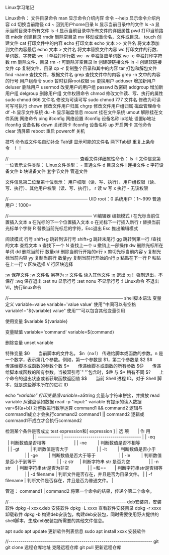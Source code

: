 Linux学习笔记

Linux命令：
文件目录命令
man 显示命令介绍内容
命令 --help 显示命令介绍内容
cd 切换当前路径
cd ~ 回到用户home目录
ls 显示当前目录中的文件
ls -a 显示当前目录中所有文件
ls -l 显示当前目录中所有文件的详细属性
pwd 打印当前路径
mkdir 创建目录
rmdir 删除空目录
mv 移动或重命名，文件或目录。
touch 创建文件
cat 打印文件中的内容
echo 打印文本
echo 文本 >> 文件名 将文本添加到文件内容最后
echo 文本 > 文件名 将文本替换文件内容
wc 打印文件的行数、单词数、字符数
wc -l 单独打印行数
wc -w 单独答应单词数
wc -c 单独打印字符数
rm 删除文件、目录
rm -r 可删除非空目录
ln 创建硬链接文件
ln -l 创建软链接文件
cp 复制文件、目录
cp -r 复制整个目录和其中的内容
tar 打包和解包文件
find -name 查找文件，根据文件名
grep 查找文件中的内容
grep -n 文中的内容的行号
用户组命令
sudo 暂时获得root权限
su 更换用户
adduser 增加新用户
deluser 删除用户
usermod 改变用户的用户组
passwd 改密码
addgroup 增加新用户组
delgroup 删除用户组
文件权限命令
chmod 修改文件读、写、执行的属性
sudo chmod 666 文件名 修改为可读可写
sudo chmod 777 文件名 修改为可读可写可执行
chown 修改文件用户归属
chgrp 修改文件用户组归属
磁盘管理命令
df -h 显示文件系统
du -h 显示磁盘信息
mount 挂在文件系统
umout 解除挂在文件系统
网络命令
ping
ifconfig 网络设置
ifconfig 设备名称 ip地址 设置ip地址
ifconfig 设备名称 down 关闭网卡
ifconfig 设备名称 up 开启网卡
其他命令
clear 清屏幕
reboot 重启
poweroff 关机

技巧
命令或文件名自动补全 Tab键
显示可能的文件名 两下Tab键
重复上条命令   ！！

//————————————————
查看文件详细属性命令：
ls -l
文件信息第一位表示文件类型：
Linux文件类型：
- 普通文件
d 目录文件
l 连接文件
c 字符设备文件
b 块设备文件
套字节文件
管道文件

文件信息第二位至第十位表示：
用户权限（读、写、执行）、用户组权限（读、写、执行）、其他用户权限（读、写、执行）。
r 读
w 写
x 执行
- 无该权限

//——————————————————
UID
root：0
系统用户：1～999
普通用户：1000+

//———————————————————
VI编辑器
编辑模式
i 在光标当前位置插入文本
a 在光标的下一个位置插入文本
o 在光标下一行插入新行
r 替换当前光标单个字符
R 替换当前光标后的字符，Esc退出
Esc 推出编辑模式

阅读模式
行号 shift+g 跳转到该行号
shift+g 跳转末尾行
gg 跳转到第一行
/查找的文本 查找文本
n 查找下一个
N 查找上一个
u 撤销上一部操作
dw 删除光标所在单词
dd 删除当前行
数量dd 删除当前行开始的n行
x 剪切光标当前内容
y 复制光标当前内容
yy 复制当前行
数量yy 复制当前行开始的n行
p 粘贴在下一行
P 粘贴在上一行
v 区块选择
V 行区块选择

:w 保存文件
:w 文件名 另存为
:r 文件名 读入其他文件
:q 退出
:q！ 强制退出，不保存
:wq 保存退出
:set nu 显示行号
:set nonu 不显示行号
:! Linux命令 不退出VI，执行linux命令

//——————————————————————————
shell脚本语法
变量定义
variable=value
variable='value value' 使用''中间可以有空格
variable1="${variable} value" 使用‘""可以包含其他变量引用

使用变量
$variable
${variable}

变量赋值
variable='command'
variable=$(command)

删除变量
unset variable

特殊变量
$0        当前脚本的文件名。
$n（n≥1） 传递给脚本或函数的参数。n 是一个数字，表示第几个参数。例如，第一个参数是 $1，第二个参数是 $2
$#        传递给脚本或函数的参数个数
$*        传递给脚本或函数的所有参数
$@        传递给脚本或函数的所有参数。当被双引号`" "`包含时，$@ 与 $* 稍有不同
$?        上个命令的退出状态或者获取函数返回值
$$        当前 Shell 进程 ID。对于 Shell 脚本，就是这些脚本所在的进程 ID

echo “$variable” 打印变量值
variable=$aString 变量与字符串拼接，并排放
read variable 从键盘读如数据
read -p "input:" variable 有提示的读入数据
var=$((a+b)) 对整数进行数学运算
command1 && command2 逻辑与 command1成立才会执行command2
command1 || command2 逻辑或 command1不成立才会执行command2

检测某个条件是否成立
test expression和[ expression ]
| 选 项       | 作 用                                  |
| ----------- | -------------------------------------- |
| -eq         | 判断数值是否相等                       |
| -ne         | 判断数值是否不相等                     |
| -gt         | 判断数值是否大于                       |
| -lt         | 判断数值是否小于                       |
| -ge         | 判断数值是否大于等于                   |
| -le         | 判断数值是否小于到等于                 |
| -z  str     | 判断字符串 str 是否为空                |
| -n  str     | 判断字符串str是否为非空                |
| =和==       | 判断字符串str是否相等                  |
| -d filename | 判断文件是否存在，并且是否为目录文件。 |
| -f filename | 判断文件是否存在，井且是否为普通文件。 |

管道：
command1 | command2 将第一个命令的结果，传递个第二个命令。

//----------------------------------------------------------
deb安装包，安装软件
dpkg -i  xxxx.deb 安装软件
dpkg -L xxxx 查看软件安装目录
dpkg -r xxxx 卸载软件
dpkg -b 构建deb安装包，构建deb安装包，同时需要使用野火提供的shell脚本，生成deb安装包所需要的其他文件信息。

apt
sudo apt update 更新软件列表信息
sudo apt install xxxx 安装软件

//-----------------------------------------------------------------------
git
git clone 远程仓库地址 克隆远程仓库
git pull 更新远程仓库

